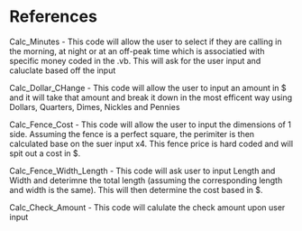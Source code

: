 # References

Calc_Minutes - This code will allow the user to select if they are calling in the morning, at night or at an off-peak time
which is associatied with specific money coded in the .vb. This will ask for the user input and caluclate based off the input

Calc_Dollar_CHange - This code will allow the user to input an amount in $ and it will take that amount and break it down in
the most efficent way using Dollars, Quarters, Dimes, Nickles and Pennies

Calc_Fence_Cost - This code will allow the user to input the dimensions of 1 side. Assuming the fence is a perfect square, the perimiter is then calculated base on the suer input x4. This fence price is hard coded and will spit out a cost in $.

Calc_Fence_Width_Length - This code will ask user to input Length and Width and deterimne the total length (assuming the corresponding length
and width is the same). This will then determine the cost based in $.

Calc_Check_Amount - This code will calulate the check amount upon user input
